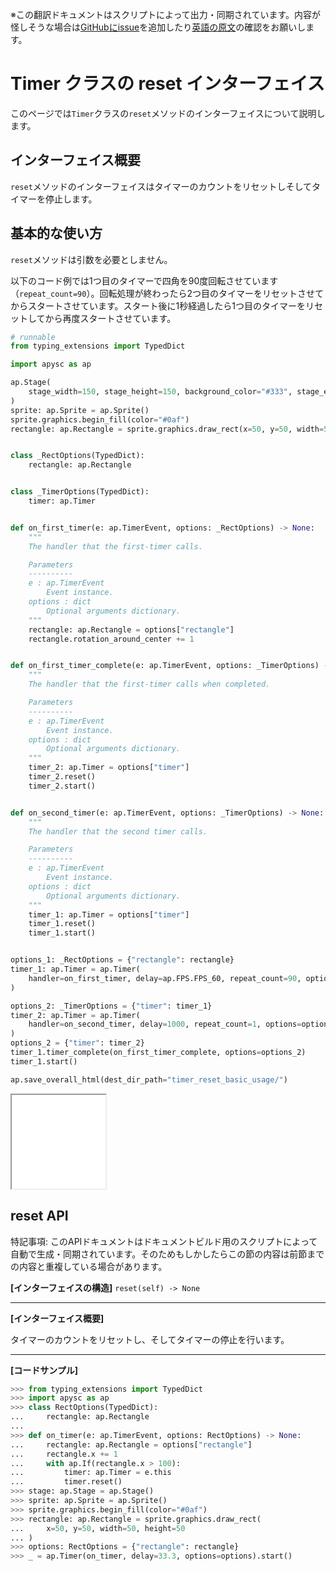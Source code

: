 <span class="inconspicuous-txt">※この翻訳ドキュメントはスクリプトによって出力・同期されています。内容が怪しそうな場合は<a href="https://github.com/simon-ritchie/apysc/issues" target="_blank">GitHubにissue</a>を追加したり[英語の原文](https://simon-ritchie.github.io/apysc/en/timer_reset.html)の確認をお願いします。</span>

# Timer クラスの reset インターフェイス

このページでは`Timer`クラスの`reset`メソッドのインターフェイスについて説明します。

## インターフェイス概要

`reset`メソッドのインターフェイスはタイマーのカウントをリセットしそしてタイマーを停止します。

## 基本的な使い方

`reset`メソッドは引数を必要としません。

以下のコード例では1つ目のタイマーで四角を90度回転させています（`repeat_count=90`）。回転処理が終わったら2つ目のタイマーをリセットさせてからスタートさせています。スタート後に1秒経過したら1つ目のタイマーをリセットしてから再度スタートさせています。

```py
# runnable
from typing_extensions import TypedDict

import apysc as ap

ap.Stage(
    stage_width=150, stage_height=150, background_color="#333", stage_elem_id="stage"
)
sprite: ap.Sprite = ap.Sprite()
sprite.graphics.begin_fill(color="#0af")
rectangle: ap.Rectangle = sprite.graphics.draw_rect(x=50, y=50, width=50, height=50)


class _RectOptions(TypedDict):
    rectangle: ap.Rectangle


class _TimerOptions(TypedDict):
    timer: ap.Timer


def on_first_timer(e: ap.TimerEvent, options: _RectOptions) -> None:
    """
    The handler that the first-timer calls.

    Parameters
    ----------
    e : ap.TimerEvent
        Event instance.
    options : dict
        Optional arguments dictionary.
    """
    rectangle: ap.Rectangle = options["rectangle"]
    rectangle.rotation_around_center += 1


def on_first_timer_complete(e: ap.TimerEvent, options: _TimerOptions) -> None:
    """
    The handler that the first-timer calls when completed.

    Parameters
    ----------
    e : ap.TimerEvent
        Event instance.
    options : dict
        Optional arguments dictionary.
    """
    timer_2: ap.Timer = options["timer"]
    timer_2.reset()
    timer_2.start()


def on_second_timer(e: ap.TimerEvent, options: _TimerOptions) -> None:
    """
    The handler that the second timer calls.

    Parameters
    ----------
    e : ap.TimerEvent
        Event instance.
    options : dict
        Optional arguments dictionary.
    """
    timer_1: ap.Timer = options["timer"]
    timer_1.reset()
    timer_1.start()


options_1: _RectOptions = {"rectangle": rectangle}
timer_1: ap.Timer = ap.Timer(
    handler=on_first_timer, delay=ap.FPS.FPS_60, repeat_count=90, options=options_1
)

options_2: _TimerOptions = {"timer": timer_1}
timer_2: ap.Timer = ap.Timer(
    handler=on_second_timer, delay=1000, repeat_count=1, options=options_2
)
options_2 = {"timer": timer_2}
timer_1.timer_complete(on_first_timer_complete, options=options_2)
timer_1.start()

ap.save_overall_html(dest_dir_path="timer_reset_basic_usage/")
```

<iframe src="static/timer_reset_basic_usage/index.html" width="150" height="150"></iframe>

## reset API

<span class="inconspicuous-txt">特記事項: このAPIドキュメントはドキュメントビルド用のスクリプトによって自動で生成・同期されています。そのためもしかしたらこの節の内容は前節までの内容と重複している場合があります。</span>

**[インターフェイスの構造]** `reset(self) -> None`<hr>

**[インターフェイス概要]**

タイマーのカウントをリセットし、そしてタイマーの停止を行います。<hr>

**[コードサンプル]**

```py
>>> from typing_extensions import TypedDict
>>> import apysc as ap
>>> class RectOptions(TypedDict):
...     rectangle: ap.Rectangle
...
>>> def on_timer(e: ap.TimerEvent, options: RectOptions) -> None:
...     rectangle: ap.Rectangle = options["rectangle"]
...     rectangle.x += 1
...     with ap.If(rectangle.x > 100):
...         timer: ap.Timer = e.this
...         timer.reset()
>>> stage: ap.Stage = ap.Stage()
>>> sprite: ap.Sprite = ap.Sprite()
>>> sprite.graphics.begin_fill(color="#0af")
>>> rectangle: ap.Rectangle = sprite.graphics.draw_rect(
...     x=50, y=50, width=50, height=50
... )
>>> options: RectOptions = {"rectangle": rectangle}
>>> _ = ap.Timer(on_timer, delay=33.3, options=options).start()
```